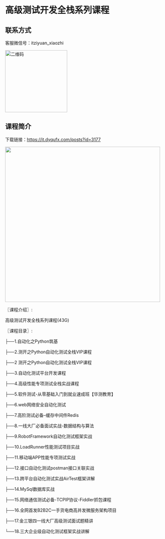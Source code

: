 # 高级测试开发全栈系列课程

## 联系方式

客服微信号：itziyuan_xiaozhi

<img src="https://ziyuanyun.oss-cn-guangzhou.aliyuncs.com/common/20240614073449/666b82192834a.jpg" width="200" height="200" alt="二维码">

## 课程简介

下载链接：https://it.dyqufx.com/posts?id=3177

<img src="https://ziyuanyun.oss-cn-guangzhou.aliyuncs.com/yun/20240515185035/6644937b4a311.jpg" width="500" alt="">

  〖课程介绍〗:

 高级测试开发全栈系列课程(43G)

 〖课程目录〗:

 ├──1.自动化之Python筑基

 ├──2.测开之Python自动化测试全栈VIP课程

 ├──2 测开之Python自动化测试全栈VIP课程

 ├──3.自动化测试平台开发课程

 ├──4.高级性能专项测试全栈实战课程

 ├──5.软件测试-从零基础入门到就业速成班【华测教育】

 ├──6.web网络安全自动化测试

 ├──7.高阶测试必备&#8211;缓存中间件Redis

 ├──8.一线大厂必备面试实战-数据结构与算法

 ├──9.RobotFramework自动化测试框架实战

 ├──10.LoadRunner性能测试项目实战

 ├──11.移动端APP性能专项测试实战

 ├──12.接口自动化测试postman接口关联实战

 ├──13.跨平台自动化测试实战AirTest框架详解

 ├──14.MySql数据库实战

 ├──15.网络通信测试必备-TCPIP协议-Fiddler抓包课程

 ├──16.全网首发B2B2C一手货电商高并发微服务架构项目

 ├──17.金三银四一线大厂高级测试面试题精讲

 └──18.三大企业级自动化测试框架实战讲解

  